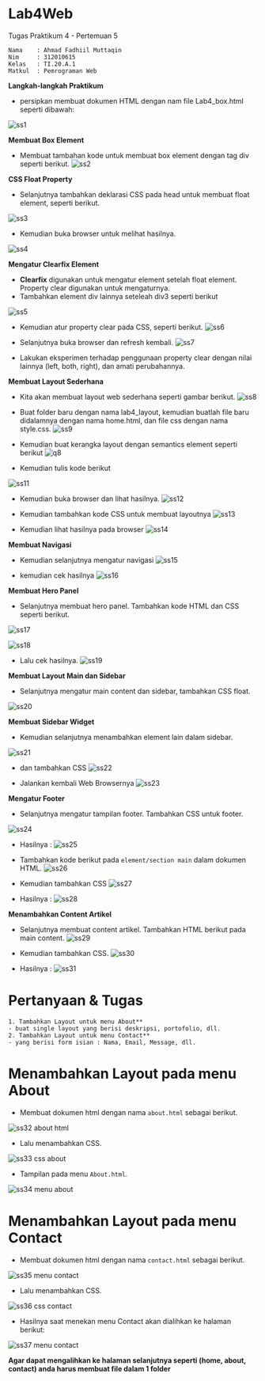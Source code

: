 # Lab4Web
Tugas Praktikum 4 - Pertemuan 5
```
Nama    : Ahmad Fadhiil Muttaqin
Nim     : 312010615
Kelas   : TI.20.A.1
Matkul  : Pemrograman Web
```

**Langkah-langkah Praktikum**
- persipkan membuat dokumen HTML dengan nam file Lab4_box.html seperti dibawah:

![ss1](https://user-images.githubusercontent.com/46867774/161603732-4c9330b2-e3d2-47d9-84a4-f0c8e948ea84.png)


**Membuat Box Element**
- Membuat tambahan kode untuk membuat box element dengan tag div seperti berikut.
![ss2](https://user-images.githubusercontent.com/46867774/161603781-19691161-3d89-4d11-85e8-6e5cec29e68d.png)


**CSS Float Property**
- Selanjutnya tambahkan deklarasi CSS pada head untuk membuat float element, seperti berikut.

![ss3](https://user-images.githubusercontent.com/46867774/161603801-88b5b38c-e859-4ea2-a175-4ade64ceee2b.png)


- Kemudian buka browser untuk melihat hasilnya.

![ss4](https://user-images.githubusercontent.com/46867774/161603824-cb5e8283-df56-43b9-bd76-c71ad313d1e3.png)


**Mengatur Clearfix Element**
- **Clearfix** digunakan untuk mengatur element setelah float element. Property clear digunakan untuk mengaturnya.
- Tambahkan element div lainnya seteleah div3 seperti berikut

![ss5](https://user-images.githubusercontent.com/46867774/161603870-225e579d-8fb0-4a02-b56a-8570e980d33a.png)


- Kemudian atur property clear pada CSS, seperti berikut.
![ss6](https://user-images.githubusercontent.com/46867774/161603893-91aeae10-d7cd-4492-8226-55a9fa8f0ad0.png)


- Selanjutnya buka browser dan refresh kembali.
![ss7](https://user-images.githubusercontent.com/46867774/161603937-4b12ec6e-098e-4632-89fc-d31ca3b86a80.png)


- Lakukan eksperimen terhadap penggunaan property clear dengan nilai lainnya (left, both, right), dan amati perubahannya.


**Membuat Layout Sederhana**
- Kita akan membuat layout web sederhana seperti gambar berikut.
![ss8](https://user-images.githubusercontent.com/46867774/161603965-44b0331c-7a81-4fb2-884c-ef1f79c57f86.png)


- Buat folder baru dengan nama lab4_layout, kemudian buatlah file baru didalamnya dengan nama home.html, dan file css dengan nama style.css.
![ss9](https://user-images.githubusercontent.com/46867774/161606252-73a0bb93-ef3f-4639-8e55-ebf80b981b83.png)


- Kemudian buat kerangka layout dengan semantics element seperti berikut
![q8](https://user-images.githubusercontent.com/81581236/115280972-b4682580-a172-11eb-97e5-a115b386e24b.PNG)

- Kemudian tulis kode berikut

![ss11](https://user-images.githubusercontent.com/46867774/161607911-42c0fa87-cacc-4606-baca-c37f17fb78d7.png)


- Kemudian buka browser dan lihat hasilnya.
![ss12](https://user-images.githubusercontent.com/46867774/161608763-547eac51-aeea-4101-9d9f-d346c52d514d.png)


- Kemudian tambahkan kode CSS untuk membuat layoutnya
![ss13](https://user-images.githubusercontent.com/46867774/161610310-bf62e655-f39e-4e13-be45-71e25cb42684.png)


- Kemudian lihat hasilnya pada browser
![ss14](https://user-images.githubusercontent.com/46867774/161611094-1f83c1e2-cebb-4921-9f2c-8d940b5ca2b2.png)



**Membuat Navigasi**
- Kemudian selanjutnya mengatur navigasi
![ss15](https://user-images.githubusercontent.com/46867774/161611131-fc5cc94e-7def-4b14-ade0-29565fee935f.png)


- kemudian cek hasilnya
![ss16](https://user-images.githubusercontent.com/46867774/161611203-4b60d4bc-1e87-439a-b3d0-2921e0910be9.png)


**Membuat Hero Panel**
- Selanjutnya membuat hero panel. Tambahkan kode HTML dan CSS seperti berikut.

![ss17](https://user-images.githubusercontent.com/46867774/161613278-74a59bf5-787a-40c1-adb0-56389d54ed71.png)


![ss18](https://user-images.githubusercontent.com/46867774/161613307-3f65de78-1d9b-4c31-8905-7a77804b4c7f.png)


- Lalu cek hasilnya.
![ss19](https://user-images.githubusercontent.com/46867774/161613430-b1ff1dd6-9c45-4ac5-9b68-de093b70c7de.png)



**Membuat Layout Main dan Sidebar**
- Selanjutnya mengatur main content dan sidebar, tambahkan CSS float.

![ss20](https://user-images.githubusercontent.com/46867774/161615880-6c10411a-3068-474d-a445-32d563fd1123.png)


**Membuat Sidebar Widget**
- Kemudian selanjutnya menambahkan element lain dalam sidebar.

![ss21](https://user-images.githubusercontent.com/46867774/161615913-b7bd3f03-9587-41e3-af72-47af984415e2.png)


- dan tambahkan CSS
![ss22](https://user-images.githubusercontent.com/46867774/161616079-14e1e9e5-451b-4ebb-9ada-94e85193b3b1.png)


- Jalankan kembali Web Browsernya
![ss23](https://user-images.githubusercontent.com/46867774/161624025-d82e60f7-b333-4a9a-9c69-47bdeb3143cf.png)


**Mengatur Footer**
- Selanjutnya mengatur tampilan footer. Tambahkan CSS untuk footer.


![ss24](https://user-images.githubusercontent.com/46867774/161624070-32457a1a-7bfd-481e-a217-15b50250a284.png)

- Hasilnya :
![ss25](https://user-images.githubusercontent.com/46867774/161624278-8eeef8e2-491b-41e9-b40a-73ed67169fee.png)

- Tambahkan kode berikut pada ```element/section main``` dalam dokumen HTML.
![ss26](https://user-images.githubusercontent.com/46867774/161624369-c1c61c7b-a643-456e-b55c-861d03bf05a1.png)



- Kemudian tambahkan CSS
![ss27](https://user-images.githubusercontent.com/46867774/161627180-7047a19b-99ea-4832-866d-47089efc22b7.png)


- Hasilnya :
![ss28](https://user-images.githubusercontent.com/46867774/161627156-1bb7b735-4a57-4e93-9005-bc44860d81f3.png)



**Menambahkan Content Artikel**
- Selanjutnya membuat content artikel. Tambahkan HTML berikut pada main content.
![ss29](https://user-images.githubusercontent.com/46867774/161629016-104d8281-f7cb-445c-b14f-533b9da16e24.png)


- Kemudian tambahkan CSS.
![ss30](https://user-images.githubusercontent.com/46867774/161629018-83ecece3-6d38-4fd3-b018-ea069c4d7bbb.png)

- Hasilnya :
![ss31](https://user-images.githubusercontent.com/46867774/161630123-09a68c63-3f52-492c-a012-cb2271add120.png)


# Pertanyaan & Tugas
```
1. Tambahkan Layout untuk menu About**
- buat single layout yang berisi deskripsi, portofolio, dll.
2. Tambahkan Layout untuk menu Contact**
- yang berisi form isian : Nama, Email, Message, dll.
```

# Menambahkan Layout pada menu About
- Membuat dokumen html dengan nama ```about.html``` sebagai berikut.

![ss32 about html](https://user-images.githubusercontent.com/46867774/161832271-05c7a9f7-5952-42fd-bee7-ea2190042c71.png)



- Lalu menambahkan CSS.

![ss33 css about](https://user-images.githubusercontent.com/46867774/161827506-1c5bde02-e06e-46fd-b447-cf3ce57fd9cc.png)

- Tampilan pada menu ```About.html```.

![ss34 menu about](https://user-images.githubusercontent.com/46867774/161832096-a64cec58-25ec-4152-9293-0b30bda69aeb.png)


# Menambahkan Layout pada menu Contact
- Membuat dokumen html dengan nama ```contact.html``` sebagai berikut.

![ss35 menu contact](https://user-images.githubusercontent.com/46867774/161828590-2caea2fe-e400-425e-b57a-168f210cad23.png)


- Lalu menambahkan CSS.

![ss36 css contact](https://user-images.githubusercontent.com/46867774/161828628-68c10cd7-e1b6-4773-ba92-d47dc9b6ad6c.png)


- Hasilnya saat menekan menu Contact akan dialihkan ke halaman berikut:

![ss37 menu contact](https://user-images.githubusercontent.com/46867774/161828728-8f2af614-3ad4-4adf-baf7-e7211f6a29af.png)






**Agar dapat mengalihkan ke halaman selanjutnya seperti (home, about, contact) anda harus membuat file dalam 1 folder**


